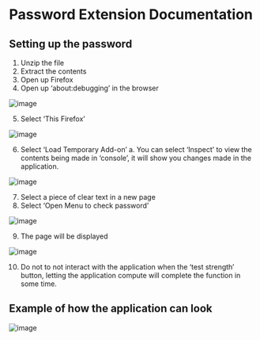 # Password Extension Documentation
## Setting up the password
1.	Unzip the file
2.	Extract the contents
3.	Open up Firefox
4.	Open up ‘about:debugging’ in the browser

![image](https://github.com/user-attachments/assets/3a2a99bd-c8bf-4bcc-8e2e-b82e4a7dba32)

5. Select ‘This Firefox’

![image](https://github.com/user-attachments/assets/0a771c81-482d-4df4-a8e4-8b9083d7c9c5)

6. Select ‘Load Temporary Add-on’
  a.	You can select ‘Inspect’ to view the contents being made in ‘console’, it will show you changes made in the application.

![image](https://github.com/user-attachments/assets/87acaddc-cb38-4ef6-8771-62e1d157f567)

7. Select a piece of clear text in a new page
8. Select ‘Open Menu to check password’

![image](https://github.com/user-attachments/assets/e00e942f-78ff-4f76-b747-d2337fed66ad)

9. The page will be displayed

![image](https://github.com/user-attachments/assets/9ffd5976-2be1-442a-a8f4-e2ce05b14491)

10. Do not to not interact with the application when the ‘test strength’ button, letting the application compute will complete the function in some time.

## Example of how the application can look
![image](https://github.com/user-attachments/assets/7246f25c-43b7-45de-a426-7cfafff7632d)
